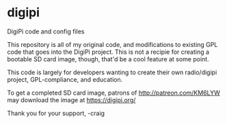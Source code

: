 # digipi
DigiPi code and config files

This repository is all of my original code, and modifications to 
existing GPL code that goes into the DigiPi project.  This is not
a recipie for creating a bootable SD card image, though, that'd
be a cool feature at some point.

This code is largely for developers wanting to create their own
radio/digipi project, GPL-compliance, and education.

To get a completed SD card image, patrons of http://patreon.com/KM6LYW
may download the image at https://digipi.org/

Thank you for your support,
-craig
